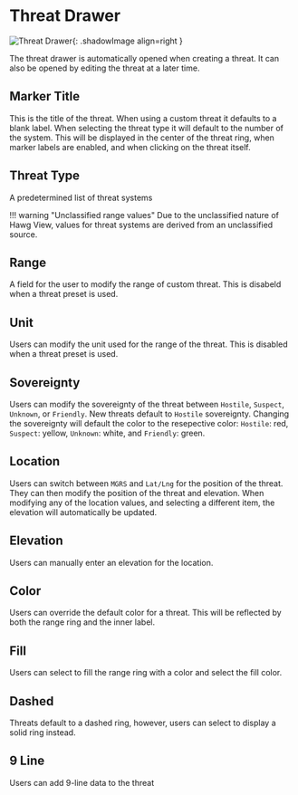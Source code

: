 # Threat Drawer
![Threat Drawer](/images/scenario-planner/drawers/threat-drawer/threat_drawer.png){: .shadowImage align=right }

The threat drawer is automatically opened when creating a threat. It can also be opened by editing the threat at a later time.

## Marker Title
This is the title of the threat. When using a custom threat it defaults to a blank label. When selecting the threat type it will default to the number of the system. This will be displayed in the center of the threat ring, when marker labels are enabled, and when clicking on the threat itself.

## Threat Type
A predetermined list of threat systems

!!! warning "Unclassified range values"
    Due to the unclassified nature of Hawg View, values for threat systems are derived from an unclassified source.

## Range
A field for the user to modify the range of custom threat. This is disabeld when a threat preset is used.

## Unit
Users can modify the unit used for the range of the threat. This is disabled when a threat preset is used.

## Sovereignty
Users can modify the sovereignty of the threat between `Hostile`, `Suspect`, `Unknown`, or `Friendly`. New threats default to `Hostile` sovereignty. Changing the sovereignty will default the color to the resepective color: `Hostile`: red, `Suspect`: yellow, `Unknown`: white, and `Friendly`: green.

## Location
Users can switch between `MGRS` and `Lat/Lng` for the position of the threat. They can then modify the position of the threat and elevation. When modifying any of the location values, and selecting a different item, the elevation will automatically be updated.

## Elevation
Users can manually enter an elevation for the location.

## Color
Users can override the default color for a threat. This will be reflected by both the range ring and the inner label.

## Fill
Users can select to fill the range ring with a color and select the fill color.

## Dashed
Threats default to a dashed ring, however, users can select to display a solid ring instead.

## 9 Line
Users can add 9-line data to the threat